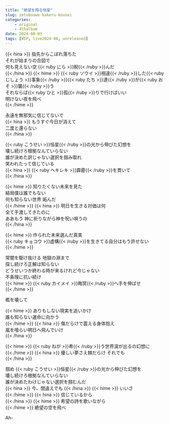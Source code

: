 ```yaml
---
title: "絶望を翔る恒星"
slug: zetubouwo-kakeru-kousei
categories:
    - original
    - 4thalbum
date: 2024-08-03
tags: [WIP, live2024-08, unreleased]
---
```


{{< hina >}}
指先からこぼれ落ちた  
それが始まりの合図で  
何も見えない空 {{< ruby にら >}}睨{{< /ruby >}}んだ  
{{< /hina >}}
{{< hime >}}
{{< ruby ソウイ >}}相違{{< /ruby >}}した{{< ruby じしょう >}}事象{{< /ruby >}}{{< ruby たち >}}達{{< /ruby >}}が{{< ruby おそ >}}襲{{< /ruby >}}う  
それならば{{< ruby ひと >}}孤{{< /ruby >}}りで行けばいい  
明けない夜を飛べ  
{{< /hime >}}

永遠を無邪気に信じてないで  
{{< hina >}}
もうすぐ今日が消えて  
二度と還らない  
{{< /hina >}}

{{< ruby こうせい >}}恒星{{< /ruby >}}の光から伸びた幻想を  
壊し続けろ根拠なんていらない  
誰が決めた訳じゃない選択を掴み取れ  
笑われたって信じている  
{{< hina >}}
{{< ruby ヘキレキ >}}霹靂{{< /ruby >}}を貫いて  
{{< /hina >}}

{{< hime >}}
知りたくない未来を見た  
結局僕は誰でもない  
何も知らない世界 妬んだ  
{{< /hime >}}
{{< hina >}}
明日を生きる対価は何  
全て手渡してきたのに  
ああもう 神に祈りながら神を呪い唄うの  
{{< /hina >}}

{{< hime >}}
作られた未来選んだ真実  
{{< ruby キョコウ >}}虚構{{< /ruby >}}を生きてる自分はもう許せない  
{{< /hime >}}

常闇を駆け抜ける 地獄の淵まで  
探し続けろ正解は知らない  
どうせいつか終わる時が来るけれど今じゃない  
不条理に抗い続け  
{{< hime >}}
{{< ruby カイメイ >}}晦冥{{< /ruby >}}へ手を伸ばせ  
{{< /hime >}}

檻を壊して  

{{< hime >}}
ありもしない現実を追いかけ  
誰も知らない運命に向かう  
{{< /hime >}}
{{< hina >}}
傷だらけで震える身体抱え  
嵐を喰らい明日へ飛んでいけ  
{{< /hina >}}

{{< hime >}}
{{< ruby ねが >}}希{{< /ruby >}}う世界涙が出るの幻想に  
{{< /hime >}}
{{< hina >}}
優しい夢さえ棘だらけ それでも  
{{< /hina >}}

掴め {{< ruby こうせい >}}恒星{{< /ruby >}}の光から伸びた幻想を  
壊し続けろ根拠なんていらない  
誰が決めたわけじゃない選択を掴むんだ  
{{< hina >}}
今、間違えでも
{{< /hina >}} 
{{< hime >}}
いいさ  
{{< /hime >}}
{{< hina >}}
信じているから  
{{< /hina >}}
{{< hime >}}
希望の詩を歌いながら  
{{< /hime >}}
絶望の空を飛べ  

Ah-  
